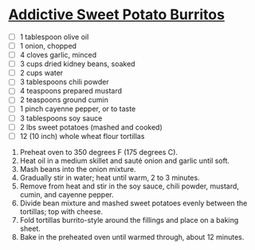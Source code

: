 # [Addictive Sweet Potato Burritos](https://www.allrecipes.com/recipe/13954/addictive-sweet-potato-burritos/)

- [ ] 1 tablespoon olive oil
- [ ] 1 onion, chopped
- [ ] 4 cloves garlic, minced
- [ ] 3 cups dried kidney beans, soaked
- [ ] 2 cups water
- [ ] 3 tablespoons chili powder
- [ ] 4 teaspoons prepared mustard
- [ ] 2 teaspoons ground cumin
- [ ] 1 pinch cayenne pepper, or to taste
- [ ] 3 tablespoons soy sauce
- [ ] 2 lbs sweet potatoes (mashed and cooked)
- [ ] 12 (10 inch) whole wheat flour tortillas

1. Preheat oven to 350 degrees F (175 degrees C).
1. Heat oil in a medium skillet and sauté onion and garlic until soft.
1. Mash beans into the onion mixture.
1. Gradually stir in water; heat until warm, 2 to 3 minutes.
1. Remove from heat and stir in the soy sauce, chili powder, mustard, cumin, and cayenne pepper.
1. Divide bean mixture and mashed sweet potatoes evenly between the tortillas; top with cheese.
1. Fold tortillas burrito-style around the fillings and place on a baking sheet.
1. Bake in the preheated oven until warmed through, about 12 minutes.
